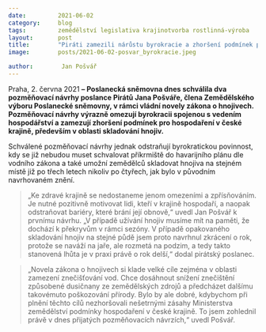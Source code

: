 ```yaml
---
date:         2021-06-02
category:     blog
tags:         zemědělství legislativa krajinotvorba rostlinná-výroba
layout:       post
title:        "Piráti zamezili nárůstu byrokracie a zhoršení podmínek pro hospodaření v české krajině"
image:        posts/2021-06-02-posvar_byrokracie.jpeg

author:        Jan Pošvář
---  
```


Praha, 2. června 2021 **– Poslanecká sněmovna dnes schválila dva pozměňovací návrhy poslance Pirátů Jana Pošváře, člena Zemědělského výboru Poslanecké sněmovny, v rámci vládní novely zákona o hnojivech. Pozměňovací návrhy výrazně omezují byrokracii spojenou s vedením hospodářství a zamezují zhoršení podmínek pro hospodaření v české krajině, především v oblasti skladování hnojiv.**

Schválené pozměňovací návrhy jednak odstraňují byrokratickou povinnost, kdy se již nebudou muset schvalovat příkrmiště do havarijního plánu dle vodního zákona a také umožní zemědělců skladovat hnojiva na stejném místě již po třech letech nikoliv po čtyřech, jak bylo v původním navrhovaném znění.

> „Ke zdravé krajině se nedostaneme jenom omezeními a zpřísňováním. Je nutné pozitivně motivovat lidi, kteří v krajině hospodaří, a naopak odstraňovat bariéry, které brání její obnově,“ uvedl Jan Pošvář k prvnímu návrhu. „V případě užívání hnojiv musíme mít na paměti, že dochází k překryvům v rámci sezóny. V případě opakovaného skladování hnojiv na stejné půdě jsem proto navrhnul zkrácení o rok, protože se naváží na jaře, ale rozmetá na podzim, a tedy takto stanovená lhůta je v praxi právě o rok delší,“ dodal pirátský poslanec.

> „Novela zákona o hnojivech si klade velké cíle zejména v oblasti zamezení znečišťování vod. Chce dosáhnout snížení znečištění způsobené dusičnany ze zemědělských zdrojů a předcházet dalšímu takovémuto poškozování přírody. Bylo by ale dobré, kdybychom při plnění těchto cílů nezhoršovali nešetrnými zásahy Ministerstva zemědělství podmínky hospodaření v české krajině. To jsem zohlednil právě v dnes přijatých pozměňovacích návrzích,“ uvedl Pošvář.
